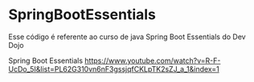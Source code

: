 # SpringBootEssentials
Esse código é referente ao curso de java Spring Boot Essentials do Dev Dojo

Spring Boot Essentials
https://www.youtube.com/watch?v=R-F-UcDo_5I&list=PL62G310vn6nF3gssjqfCKLpTK2sZJ_a_1&index=1